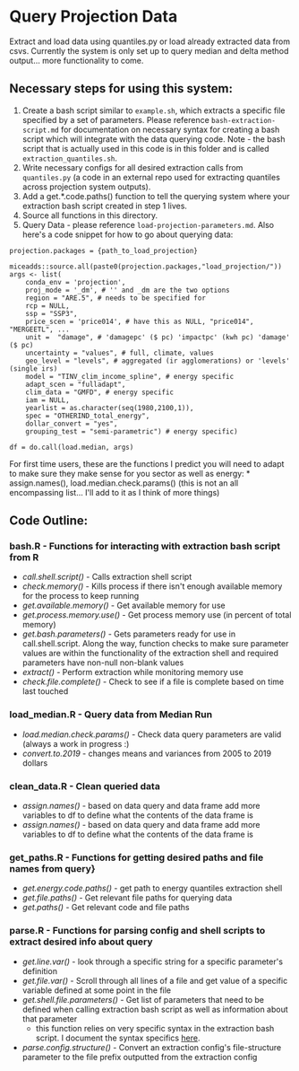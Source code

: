 # Query Projection Data 
Extract and load data using quantiles.py or load already extracted data from csvs. Currently the system is only set up to query median and delta method output... more functionality to come. 

## Necessary steps for using this system: 
1. Create a bash script similar to `example.sh`, which extracts a specific file specified by a set of parameters. Please reference `bash-extraction-script.md` for documentation on necessary syntax for creating a bash script which will integrate with the data querying code. Note - the bash script that is actually used in this code is in this folder and is called `extraction_quantiles.sh`.
2. Write necessary configs for all desired extraction calls from `quantiles.py` (a code in an external repo used for extracting quantiles across projection system outputs).
3. Add a get.*.code.paths() function to tell the querying system where your extraction bash script created in step 1 lives.
4. Source all functions in this directory.
5. Query Data - please reference `load-projection-parameters.md`. Also here's a code snippet for how to go about querying data:
```
projection.packages = {path_to_load_projection}

miceadds::source.all(paste0(projection.packages,"load_projection/"))
args <- list(
    conda_env = 'projection',
    proj_mode = '_dm', # '' and _dm are the two options
    region = "ARE.5", # needs to be specified for 
    rcp = NULL, 
    ssp = "SSP3", 
    price_scen = 'price014', # have this as NULL, "price014", "MERGEETL", ...
    unit =  "damage", # 'damagepc' ($ pc) 'impactpc' (kwh pc) 'damage' ($ pc)
    uncertainty = "values", # full, climate, values
    geo_level = "levels", # aggregated (ir agglomerations) or 'levels' (single irs)
    model = "TINV_clim_income_spline", # energy specific
    adapt_scen = "fulladapt", 
    clim_data = "GMFD", # energy specific
    iam = NULL,
    yearlist = as.character(seq(1980,2100,1)),  
    spec = "OTHERIND_total_energy",
    dollar_convert = "yes", 
    grouping_test = "semi-parametric") # energy specific)

df = do.call(load.median, args)

```

For first time users, these are the functions I predict you will need to adapt to make sure they make sense for you sector as well as energy:
    * assign.names(), load.median.check.params() (this is not an all encompassing list... I'll add to it as I think of more things)

## Code Outline: 

### bash.R - Functions for interacting with extraction bash script from R

* *call.shell.script()* - Calls extraction shell script
* *check.memory()* - Kills process if there isn't enough available memory for the process to keep running
* *get.available.memory()* - Get available memory for use
* *get.process.memory.use()* - Get process memory use (in percent of total memory)
* *get.bash.parameters()* - Gets parameters ready for use in call.shell.script. Along the way, function checks to make sure parameter values are within the functionality of the extraction shell and required parameters have non-null non-blank values
* *extract()* - Perform extraction while monitoring memory use 
* *check.file.complete()* - Check to see if a file is complete based on time last touched

### load_median.R - Query data from Median Run

* *load.median.check.params()* - Check data query parameters are valid (always a work in progress :)
* *convert.to.2019* - changes means and variances from 2005 to 2019 dollars

### clean_data.R - Clean queried data

* *assign.names()* - based on data query and data frame add more variables to df to define what the contents of the data frame is
* *assign.names()* - based on data query and data frame add more variables to df to define what the contents of the data frame is

### get_paths.R - Functions for getting desired paths and file names from query}

* *get.energy.code.paths()* - get path to energy quantiles extraction shell
* *get.file.paths()* - Get relevant file paths for querying data
* *get.paths()* - Get relevant code and file paths 

### parse.R - Functions for parsing config and shell scripts to extract desired info about query

* *get.line.var()* - look through a specific string for a specific parameter's definition
* *get.file.var()* - Scroll through all lines of a file and get value of a specific variable defined at some point in the file
* *get.shell.file.parameters()* - Get list of parameters that need to be defined when calling extraction bash script as well as information about that parameter
    * this function relies on very specific syntax in the extraction bash script. I document the syntax specifics [here](https://github.com/ClimateImpactLab/energy-code-release-2020/blob/projection/2_projection/0_packages_programs_inputs/extract_projection_outputs/load_projection/bash-extraction-script.md). 
* *parse.config.structure()* - Convert an extraction config's file-structure parameter to the file prefix outputted from the extraction config





